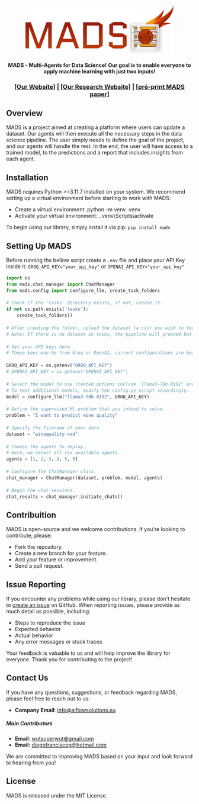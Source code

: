 <div align="center">
<img src="docs\assets\mads-logo.png" width="400px">

**MADS - Multi-Agents for Data Science!**
**Our goal is to enable everyone to apply machine learning with just two inputs!**
<h3>

[[Our Website]](https://aiflowsolutions.github.io/site-agi-flow-solutions/) | [[Our Research Website]](https://aiflowsolutions.github.io/site-agi-flow-research-robotics/) | [[pré-print MADS paper]](https://aiflowsolutions.github.io/site-agi-flow-research-robotics/papers.html)

</h3>
</div>

## Overview
MADS is a project aimed at creating a platform where users can update a dataset. Our agents will then execute all the necessary steps in the data science pipeline. The user simply needs to define the goal of the project, and our agents will handle the rest. In the end, the user will have access to a trained model, to the predictions and a report that includes insights from each agent.

## Installation
MADS requires Python >=3.11.7 installed on your system. We recommend setting up a virtual environment before starting to work with MADS:
- Create a virtual environment: python -m venv .venv
- Activate your virtual environment: .\.venv\Scripts\activate

To begin using our library, simply install it via pip:
`pip install mads`

## Setting Up MADS
Before running the bellow script create a `.env` file and place your API Key inside it: `GROQ_API_KEY="your_api_key"` or `OPENAI_API_KEY="your_api_key"`

```python
import os
from mads.chat_manager import ChatManager
from mads.config import configure_llm, create_task_folders

# Check if the 'tasks' directory exists, if not, create it.
if not os.path.exists('tasks'):
    create_task_folders()

# After creating the folder, upload the dataset (a csv) you wish to test into tasks/datasets. 
# Note: If there is no dataset in tasks, the pipeline will proceed but yield no results.

# Set your API keys here.
# These keys may be from Groq or OpenAI; current configurations are better suited for Groq.

GROQ_API_KEY = os.getenv("GROQ_API_KEY")
# OPENAI_API_KEY = os.getenv("OPENAI_API_KEY")

# Select the model to use (tested options include 'llama3-70b-8192' and 'gpt-3.5-turbo-0125').
# To test additional models, modify the config.py script accordingly.
model = configure_llm("llama3-70b-8192", GROQ_API_KEY)

# Define the supervised ML problem that you intend to solve.
problem = "I want to predict wine quality"

# Specify the filename of your data
dataset = "winequality-red"

# Choose the agents to deploy.
# Here, we select all six available agents.
agents = [1, 2, 3, 4, 5, 6]

# Configure the ChatManager class.
chat_manager = ChatManager(dataset, problem, model, agents)

# Begin the chat sessions.
chat_results = chat_manager.initiate_chats()
```

## Contribuition
MADS is open-source and we welcome contributions. If you're looking to contribute, please:

- Fork the repository.
- Create a new branch for your feature.
- Add your feature or improvement.
- Send a pull request.

## Issue Reporting

If you encounter any problems while using our library, please don't hesitate to [create an issue](https://github.com/AiFlowSolutions/MADS/issues) on GitHub. When reporting issues, please provide as much detail as possible, including:

- Steps to reproduce the issue
- Expected behavior
- Actual behavior
- Any error messages or stack traces

Your feedback is valuable to us and will help improve the library for everyone. Thank you for contributing to the project!

## Contact Us

If you have any questions, suggestions, or feedback regarding MADS, please feel free to reach out to us:

- **Company Email**: [info@aiflowsolutions.eu](mailto:info@aiflowsolutions.eu)

##### Main Contributors

- **Email**: [wutsuperwut@gmail.com](mailto:wutsuperwut@gmail.com)
- **Email**: [diogofranciscop@hotmail.com](mailto:diogofranciscop@hotmail.com)

We are committed to improving MADS based on your input and look forward to hearing from you!


## License
MADS is released under the MIT License.
